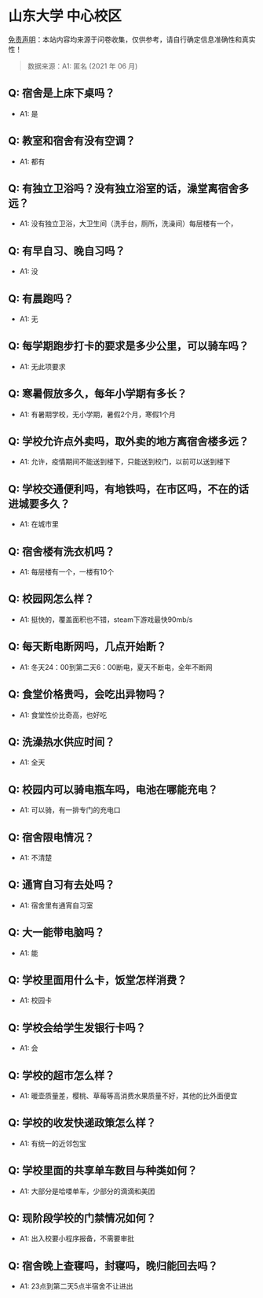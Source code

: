 # 山东大学 中心校区

[免责声明](https://colleges.chat/#_3)：本站内容均来源于问卷收集，仅供参考，请自行确定信息准确性和真实性！

> 数据来源：A1: 匿名 (2021 年 06 月)

## Q: 宿舍是上床下桌吗？

- A1: 是

## Q: 教室和宿舍有没有空调？

- A1: 都有

## Q: 有独立卫浴吗？没有独立浴室的话，澡堂离宿舍多远？

- A1: 没有独立卫浴，大卫生间（洗手台，厕所，洗澡间）每层楼有一个，

## Q: 有早自习、晚自习吗？

- A1: 没

## Q: 有晨跑吗？

- A1: 无

## Q: 每学期跑步打卡的要求是多少公里，可以骑车吗？

- A1: 无此项要求

## Q: 寒暑假放多久，每年小学期有多长？

- A1: 有暑期学校，无小学期，暑假2个月，寒假1个月

## Q: 学校允许点外卖吗，取外卖的地方离宿舍楼多远？

- A1: 允许，疫情期间不能送到楼下，只能送到校门，以前可以送到楼下

## Q: 学校交通便利吗，有地铁吗，在市区吗，不在的话进城要多久？

- A1: 在城市里

## Q: 宿舍楼有洗衣机吗？

- A1: 每层楼有一个，一楼有10个

## Q: 校园网怎么样？

- A1: 挺快的，覆盖面积也不错，steam下游戏最快90mb/s

## Q: 每天断电断网吗，几点开始断？

- A1: 冬天24：00到第二天6：00断电，夏天不断电，全年不断网

## Q: 食堂价格贵吗，会吃出异物吗？

- A1: 食堂性价比奇高，也好吃

## Q: 洗澡热水供应时间？

- A1: 全天

## Q: 校园内可以骑电瓶车吗，电池在哪能充电？

- A1: 可以骑，有一排专门的充电口

## Q: 宿舍限电情况？

- A1: 不清楚

## Q: 通宵自习有去处吗？

- A1: 宿舍里有通宵自习室

## Q: 大一能带电脑吗？

- A1: 能

## Q: 学校里面用什么卡，饭堂怎样消费？

- A1: 校园卡

## Q: 学校会给学生发银行卡吗？

- A1: 会

## Q: 学校的超市怎么样？

- A1: 暖壶质量差，樱桃、草莓等高消费水果质量不好，其他的比外面便宜

## Q: 学校的收发快递政策怎么样？

- A1: 有统一的近邻包宝

## Q: 学校里面的共享单车数目与种类如何？

- A1: 大部分是哈喽单车，少部分的滴滴和美团

## Q: 现阶段学校的门禁情况如何？

- A1: 出入校要小程序报备，不需要审批

## Q: 宿舍晚上查寝吗，封寝吗，晚归能回去吗？

- A1: 23点到第二天5点半宿舍不让进出

